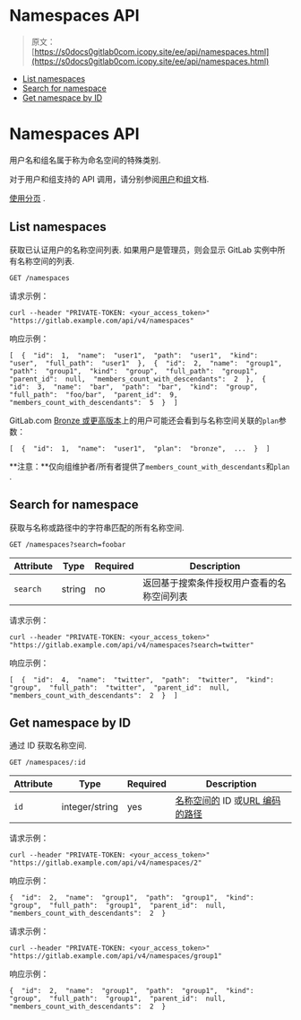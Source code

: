 # Namespaces API

> 原文：[https://s0docs0gitlab0com.icopy.site/ee/api/namespaces.html](https://s0docs0gitlab0com.icopy.site/ee/api/namespaces.html)

*   [List namespaces](#list-namespaces)
*   [Search for namespace](#search-for-namespace)
*   [Get namespace by ID](#get-namespace-by-id)

# Namespaces API[](#namespaces-api "Permalink")

用户名和组名属于称为命名空间的特殊类别.

对于用户和组支持的 API 调用，请分别参阅[用户](users.html)和[组](groups.html)文档.

[使用分页](README.html#pagination) .

## List namespaces[](#list-namespaces "Permalink")

获取已认证用户的名称空间列表. 如果用户是管理员，则会显示 GitLab 实例中所有名称空间的列表.

```
GET /namespaces 
```

请求示例：

```
curl --header "PRIVATE-TOKEN: <your_access_token>" "https://gitlab.example.com/api/v4/namespaces" 
```

响应示例：

```
[  {  "id":  1,  "name":  "user1",  "path":  "user1",  "kind":  "user",  "full_path":  "user1"  },  {  "id":  2,  "name":  "group1",  "path":  "group1",  "kind":  "group",  "full_path":  "group1",  "parent_id":  null,  "members_count_with_descendants":  2  },  {  "id":  3,  "name":  "bar",  "path":  "bar",  "kind":  "group",  "full_path":  "foo/bar",  "parent_id":  9,  "members_count_with_descendants":  5  }  ] 
```

GitLab.com [Bronze 或更高版本](https://about.gitlab.com/pricing/#gitlab-com)上的用户可能还会看到与名称空间关联的`plan`参数：

```
[  {  "id":  1,  "name":  "user1",  "plan":  "bronze",  ...  }  ] 
```

**注意：**仅向组维护者/所有者提供了`members_count_with_descendants`和`plan` .

## Search for namespace[](#search-for-namespace "Permalink")

获取与名称或路径中的字符串匹配的所有名称空间.

```
GET /namespaces?search=foobar 
```

| Attribute | Type | Required | Description |
| --- | --- | --- | --- |
| `search` | string | no | 返回基于搜索条件授权用户查看的名称空间列表 |

请求示例：

```
curl --header "PRIVATE-TOKEN: <your_access_token>" "https://gitlab.example.com/api/v4/namespaces?search=twitter" 
```

响应示例：

```
[  {  "id":  4,  "name":  "twitter",  "path":  "twitter",  "kind":  "group",  "full_path":  "twitter",  "parent_id":  null,  "members_count_with_descendants":  2  }  ] 
```

## Get namespace by ID[](#get-namespace-by-id "Permalink")

通过 ID 获取名称空间.

```
GET /namespaces/:id 
```

| Attribute | Type | Required | Description |
| --- | --- | --- | --- |
| `id` | integer/string | yes | [名称空间的](README.html#namespaced-path-encoding) ID 或[URL 编码的路径](README.html#namespaced-path-encoding) |

请求示例：

```
curl --header "PRIVATE-TOKEN: <your_access_token>" "https://gitlab.example.com/api/v4/namespaces/2" 
```

响应示例：

```
{  "id":  2,  "name":  "group1",  "path":  "group1",  "kind":  "group",  "full_path":  "group1",  "parent_id":  null,  "members_count_with_descendants":  2  } 
```

请求示例：

```
curl --header "PRIVATE-TOKEN: <your_access_token>" "https://gitlab.example.com/api/v4/namespaces/group1" 
```

响应示例：

```
{  "id":  2,  "name":  "group1",  "path":  "group1",  "kind":  "group",  "full_path":  "group1",  "parent_id":  null,  "members_count_with_descendants":  2  } 
```